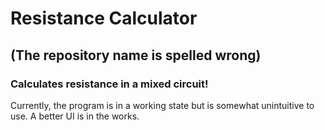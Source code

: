 # Resistance Calculator
## (The repository name is spelled wrong)
### Calculates resistance in a mixed circuit!

Currently, the program is in a working state but is somewhat unintuitive to use. A better UI is in the works.
